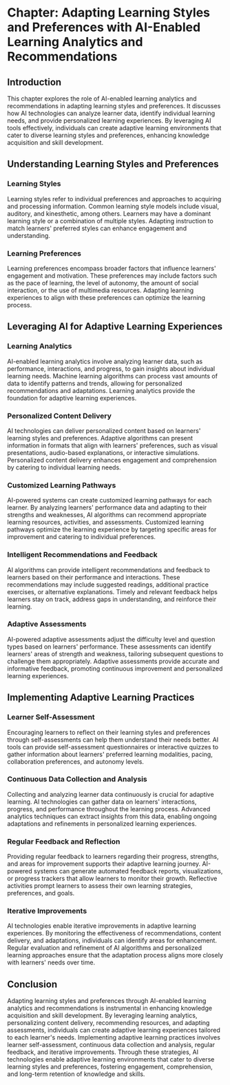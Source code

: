 **Chapter: Adapting Learning Styles and Preferences with AI-Enabled Learning Analytics and Recommendations**
============================================================================================================

Introduction
------------

This chapter explores the role of AI-enabled learning analytics and recommendations in adapting learning styles and preferences. It discusses how AI technologies can analyze learner data, identify individual learning needs, and provide personalized learning experiences. By leveraging AI tools effectively, individuals can create adaptive learning environments that cater to diverse learning styles and preferences, enhancing knowledge acquisition and skill development.

Understanding Learning Styles and Preferences
---------------------------------------------

### Learning Styles

Learning styles refer to individual preferences and approaches to acquiring and processing information. Common learning style models include visual, auditory, and kinesthetic, among others. Learners may have a dominant learning style or a combination of multiple styles. Adapting instruction to match learners' preferred styles can enhance engagement and understanding.

### Learning Preferences

Learning preferences encompass broader factors that influence learners' engagement and motivation. These preferences may include factors such as the pace of learning, the level of autonomy, the amount of social interaction, or the use of multimedia resources. Adapting learning experiences to align with these preferences can optimize the learning process.

Leveraging AI for Adaptive Learning Experiences
-----------------------------------------------

### Learning Analytics

AI-enabled learning analytics involve analyzing learner data, such as performance, interactions, and progress, to gain insights about individual learning needs. Machine learning algorithms can process vast amounts of data to identify patterns and trends, allowing for personalized recommendations and adaptations. Learning analytics provide the foundation for adaptive learning experiences.

### Personalized Content Delivery

AI technologies can deliver personalized content based on learners' learning styles and preferences. Adaptive algorithms can present information in formats that align with learners' preferences, such as visual presentations, audio-based explanations, or interactive simulations. Personalized content delivery enhances engagement and comprehension by catering to individual learning needs.

### Customized Learning Pathways

AI-powered systems can create customized learning pathways for each learner. By analyzing learners' performance data and adapting to their strengths and weaknesses, AI algorithms can recommend appropriate learning resources, activities, and assessments. Customized learning pathways optimize the learning experience by targeting specific areas for improvement and catering to individual preferences.

### Intelligent Recommendations and Feedback

AI algorithms can provide intelligent recommendations and feedback to learners based on their performance and interactions. These recommendations may include suggested readings, additional practice exercises, or alternative explanations. Timely and relevant feedback helps learners stay on track, address gaps in understanding, and reinforce their learning.

### Adaptive Assessments

AI-powered adaptive assessments adjust the difficulty level and question types based on learners' performance. These assessments can identify learners' areas of strength and weakness, tailoring subsequent questions to challenge them appropriately. Adaptive assessments provide accurate and informative feedback, promoting continuous improvement and personalized learning experiences.

Implementing Adaptive Learning Practices
----------------------------------------

### Learner Self-Assessment

Encouraging learners to reflect on their learning styles and preferences through self-assessments can help them understand their needs better. AI tools can provide self-assessment questionnaires or interactive quizzes to gather information about learners' preferred learning modalities, pacing, collaboration preferences, and autonomy levels.

### Continuous Data Collection and Analysis

Collecting and analyzing learner data continuously is crucial for adaptive learning. AI technologies can gather data on learners' interactions, progress, and performance throughout the learning process. Advanced analytics techniques can extract insights from this data, enabling ongoing adaptations and refinements in personalized learning experiences.

### Regular Feedback and Reflection

Providing regular feedback to learners regarding their progress, strengths, and areas for improvement supports their adaptive learning journey. AI-powered systems can generate automated feedback reports, visualizations, or progress trackers that allow learners to monitor their growth. Reflective activities prompt learners to assess their own learning strategies, preferences, and goals.

### Iterative Improvements

AI technologies enable iterative improvements in adaptive learning experiences. By monitoring the effectiveness of recommendations, content delivery, and adaptations, individuals can identify areas for enhancement. Regular evaluation and refinement of AI algorithms and personalized learning approaches ensure that the adaptation process aligns more closely with learners' needs over time.

Conclusion
----------

Adapting learning styles and preferences through AI-enabled learning analytics and recommendations is instrumental in enhancing knowledge acquisition and skill development. By leveraging learning analytics, personalizing content delivery, recommending resources, and adapting assessments, individuals can create adaptive learning experiences tailored to each learner's needs. Implementing adaptive learning practices involves learner self-assessment, continuous data collection and analysis, regular feedback, and iterative improvements. Through these strategies, AI technologies enable adaptive learning environments that cater to diverse learning styles and preferences, fostering engagement, comprehension, and long-term retention of knowledge and skills.
